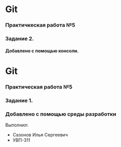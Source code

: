 # Git 
### Практичкеская работа №5
### Задание 2.
#### Добавлено с помощью консоли.

# Git
### Практическая работа №5
### Задание 1.
### Добавлено с помощью среды разработки

Выполнил:

* Сазонов Илья Сергеевич
* УВП-311